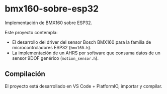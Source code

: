 # bmx160-sobre-esp32
Implementación de BMX160 sobre ESP32.

Este proyecto contempla:
 - El desarrollo del driver del sensor Bosch BMX160 para la familia de microcontroladores ESP32 (`bmx160.h`).
 - La implementación de un AHRS por software que consuma datos de un sensor 9DOF genérico (`motion_sensor.h`).
 
 ## Compilación
 
El proyecto está desarrollado en VS Code + PlatformIO, importar y compilar.
